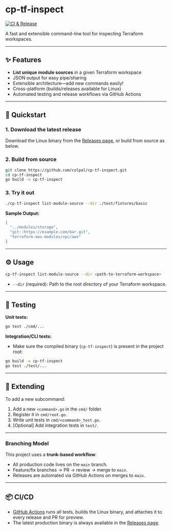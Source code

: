 # cp-tf-inspect

[![CI & Release](https://github.com/colpal/cp-tf-inspect/actions/workflows/main.yaml/badge.svg)](https://github.com/colpal/cp-tf-inspect/actions/workflows/main.yaml)

A fast and extensible command-line tool for inspecting Terraform workspaces.

---

## ✨ Features

- **List unique module sources** in a given Terraform workspace
- JSON output for easy pipe/sharing
- Extensible architecture—add new commands easily!
- Cross-platform (builds/releases available for Linux)
- Automated testing and release workflows via GitHub Actions

---

## 🚀 Quickstart

### 1. Download the latest release

Download the Linux binary from the [Releases page](https://github.com/colpal/cp-tf-inspect/releases/latest), or build from source as below.

### 2. Build from source

```bash
git clone https://github.com/colpal/cp-tf-inspect.git
cd cp-tf-inspect
go build -o cp-tf-inspect
```

### 3. Try it out

```bash
./cp-tf-inspect list-module-source --dir ./test/fixtures/basic
```

**Sample Output:**
```json
[
  "../modules/storage",
  "git::https://example.com/bar.git",
  "terraform-aws-modules/vpc/aws"
]
```

---

## ⚙️ Usage

```bash
cp-tf-inspect list-module-source --dir <path-to-terraform-workspace>
```

- `--dir` (required): Path to the root directory of your Terraform workspace.

---

## 🧪 Testing

**Unit tests:**
```bash
go test ./cmd/...
```

**Integration/CLI tests:**
- Make sure the compiled binary (`cp-tf-inspect`) is present in the project root:
```bash
go build -o cp-tf-inspect
go test ./test/...
```

---

## 🌱 Extending

To add a new subcommand:
1. Add a new `<command>.go` in the `cmd/` folder.
2. Register it in `cmd/root.go`.
3. Write unit tests in `cmd/<command>_test.go`.
4. [Optional] Add integration tests in `test/`.

---

### Branching Model

This project uses a **trunk-based workflow**:
- All production code lives on the `main` branch.
- Feature/fix branches → PR → review → merge to `main`.
- Releases are automated via GitHub Actions on merges to `main`.

---

## 📦 CI/CD

- [GitHub Actions](https://github.com/colpal/cp-tf-inspect/actions) runs all tests, builds the Linux binary, and attaches it to every release and PR for preview.
- The latest production binary is always available in the [Releases page](https://github.com/colpal/cp-tf-inspect/releases).

